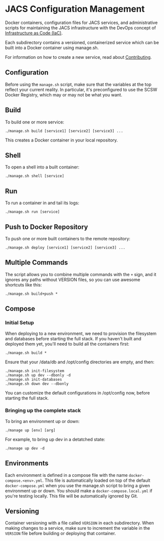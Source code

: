 # JACS Configuration Management

Docker containers, configuration files for JACS services, and administrative scripts for maintaining the JACS infrastructure with the DevOps concept of [Infrastructure as Code (IaC)](https://en.wikipedia.org/wiki/Infrastructure_as_Code).

Each subdirectory contains a versioned, containerized service which can be built into a Docker container using manage.sh.

For information on how to create a new service, read about [Contributing](CONTRIBUTING.md).

## Configuration

Before using the `manage.sh` script, make sure that the variables at the top reflect your current reality. In particular, it's preconfigured to use the SCSW Docker Registry, which may or may not be what you want.

## Build
To build one or more service:
```
./manage.sh build [service1] [service2] [service3] ...
```
This creates a Docker container in your local repository.

## Shell
To open a shell into a built container:
```
./manage.sh shell [service]
```

## Run
To run a container in and tail its logs:
```
./manage.sh run [service]
```

## Push to Docker Repository
To push one or more built containers to the remote repository:
```
./manage.sh deploy [service1] [service2] [service3] ...
```

## Multiple Commands
The script allows you to combine multiple commands with the `+` sign, and it ignores any paths without VERSION files, so you can use awesome shortcuts like this:
```
./manage.sh build+push *
```

## Compose

### Initial Setup
When deploying to a new environment, we need to provision the filesystem and databases before starting the full stack. 
If you haven't built and deployed them yet, you'll need to build all the containers first:
```
./manage.sh build *
```

Ensure that your /data/db and /opt/config directories are empty, and then:
```
./manage.sh init-filesystem
./manage.sh up dev --dbonly -d
./manage.sh init-databases
./manage.sh down dev --dbonly
```

You can customize the default configurations in /opt/config now, before starting the full stack.

### Bringing up the complete stack
To bring an environment up or down:
```
./manage up [env] [arg]
```
For example, to bring up dev in a detatched state:
```
./manage up dev -d
```

## Environments
Each environment is defined in a compose file with the name `docker-compose.<env>.yml`. This file is automatically loaded on top of the default `docker-compose.yml` when you use the manage.sh script to bring a given environment up or down. You should make a `docker-compose.local.yml` if you're testing locally. This file will be automatically ignored by Git.

## Versioning
Container versioning with a file called `VERSION` in each subdirectory. When making changes to a service, make sure to increment the
variable in the `VERSION` file before building or deploying that container.

